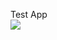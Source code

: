 Test App  
[![](https://jitpack.io/v/e4basil/ProgressDialog.svg)](https://jitpack.io/#e4basil/ProgressDialog)

